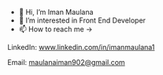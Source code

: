 - 👋 Hi, I’m Iman Maulana
- 👀 I’m interested in Front End Developer 
- 📫 How to reach me ->

LinkedIn: www.linkedin.com/in/imanmaulana1

Email: maulanaiman902@gmail.com
# 



<!---
imanmaulana1/imanmaulana1 is a ✨ special ✨ repository because its `README.md` (this file) appears on your GitHub profile.
You can click the Preview link to take a look at your changes.
--->
